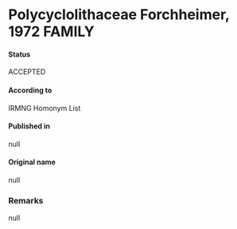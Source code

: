Polycyclolithaceae Forchheimer, 1972 FAMILY
=======

#### Status
ACCEPTED

#### According to
IRMNG Homonym List

#### Published in
null

#### Original name
null

### Remarks
null